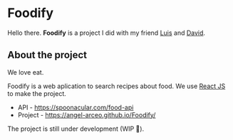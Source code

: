 # Foodify

Hello there. **Foodify** is a project I did with my friend [Luis](https://github.com/luis72353) and [David](https://github.com/davorpa).

## About the project

We love eat.

Foodify is a web aplication to search recipes about food.
We use [React JS](https://reactjs.org) to make the project.

- API - https://spoonacular.com/food-api <br />
- Project - https://angel-arceo.github.io/Foodify/


The project is still under development (WIP :construction:).
